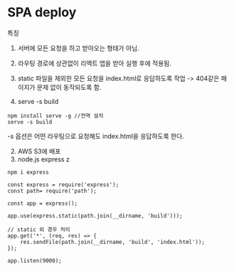 # SPA deploy
특징

1. 서버에 모든 요청을 하고 받아오는 형태가 아님.
2. 라우팅 경로에 상관없이 리액트 앱을 받아 실행 후에 적용됨.
3. static 파일을 제외한 모든 요청을 index.html로 응답하도록 작업 -> 404같은 페이지가 문제 없이 동작되도록 함.

4. serve -s build

```
npm install serve -g //전역 설치
serve -s build
```

-s 옵션은 어떤 라우팅으로 요청해도 index.html을 응답하도록 한다.

2. AWS S3에 배포
3. node.js express
   z

```
npm i express

const express = require('express');
const path= require('path');

const app = express();

app.use(express.static(path.join(__dirname, 'build')));

// static 외 경우 처리
app.get('*', (req, res) => {
    res.sendFile(path.join(__dirname, 'build', 'index.html'));
});

app.listen(9000);
```
